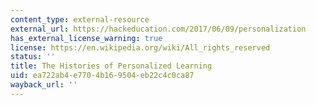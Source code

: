 ```yaml
---
content_type: external-resource
external_url: https://hackeducation.com/2017/06/09/personalization
has_external_license_warning: true
license: https://en.wikipedia.org/wiki/All_rights_reserved
status: ''
title: The Histories of Personalized Learning
uid: ea722ab4-e770-4b16-9504-eb22c4c0ca87
wayback_url: ''
---
```

